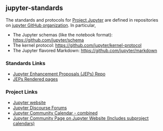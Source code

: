 ## jupyter-standards

<!--

**Here are some ideas to get you started:**

🙋‍♀️ A short introduction - what is your organization all about?
🌈 Contribution guidelines - how can the community get involved?
👩‍💻 Useful resources - where can the community find your docs? Is there anything else the community should know?
🍿 Fun facts - what does your team eat for breakfast?
🧙 Remember, you can do mighty things with the power of [Markdown](https://docs.github.com/github/writing-on-github/getting-started-with-writing-and-formatting-on-github/basic-writing-and-formatting-syntax)
-->
The standards and protocols for [Project Jupyter](https://jupyter.org) are defined in repositories on [jupyter GitHub organization](https://github.com/jupyter). In particular,

- The Jupyter schemas (like the notebook format): https://github.com/jupyter/schema
- The kernel protocol: https://github.com/jupyter/kernel-protocol
- The Jupyter flavored Markdown: https://github.com/jupyter/markdown

### Standards Links

- [Jupyter Enhancement Proposals (JEPs) Repo](https://github.com/jupyter/enhancement-proposals)
- [JEPs Rendered pages](https://jupyter.org/enhancement-proposals/README.html)

### Project Links

- [Jupyter website](https://jupyter.org)
- [Jupyter Discourse Forums](https://discourse.jupyter.org)
- [Jupyter Community Calendar - combined](https://discourse.jupyter.org/t/jupyter-community-calendar/2485)
- [Jupyter Community Page on Jupyter Website (Includes subproject calendars)](https://docs.jupyter.org/en/latest/community/content-community.html)
